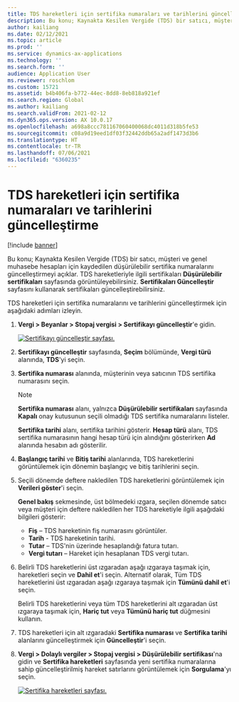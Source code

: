 ```yaml
---
title: TDS hareketleri için sertifika numaraları ve tarihlerini güncelleştirme
description: Bu konu; Kaynakta Kesilen Vergide (TDS) bir satıcı, müşteri ve genel muhasebe hesapları için kaydedilen düşürülebilir sertifika numaralarını güncelleştirmeyi açıklar.
author: kailiang
ms.date: 02/12/2021
ms.topic: article
ms.prod: ''
ms.service: dynamics-ax-applications
ms.technology: ''
ms.search.form: ''
audience: Application User
ms.reviewer: roschlom
ms.custom: 15721
ms.assetid: b4b406fa-b772-44ec-8dd8-8eb818a921ef
ms.search.region: Global
ms.author: kailiang
ms.search.validFrom: 2021-02-12
ms.dyn365.ops.version: AX 10.0.17
ms.openlocfilehash: a698a8ccc781167060400068dc4011d318b5fe53
ms.sourcegitcommit: c08a9d19eed1df03f32442ddb65a2adf1473d3b6
ms.translationtype: HT
ms.contentlocale: tr-TR
ms.lasthandoff: 07/06/2021
ms.locfileid: "6360235"
---
```

# <a name="update-certificate-numbers-and-dates-for-tds-transactions"></a>TDS hareketleri için sertifika numaraları ve tarihlerini güncelleştirme

[!include [banner](../includes/banner.md)]

Bu konu; Kaynakta Kesilen Vergide (TDS) bir satıcı, müşteri ve genel muhasebe hesapları için kaydedilen düşürülebilir sertifika numaralarını güncelleştirmeyi açıklar. TDS hareketleriyle ilgili sertifikaları **Düşürülebilir sertifikaları** sayfasında görüntüleyebilirsiniz. **Sertifikaları Güncelleştir** sayfasını kullanarak sertifikaları güncelleştirebilirsiniz.

TDS hareketleri için sertifika numaralarını ve tarihlerini güncelleştirmek için aşağıdaki adımları izleyin.

1. **Vergi \> Beyanlar \> Stopaj vergisi \> Sertifikayı güncelleştir**'e gidin.

    [![Sertifikayı güncelleştir sayfası.](./media/apac-ind-TDS-45.png)](./media/apac-ind-TDS-45.png)

2. **Sertifikayı güncelleştir** sayfasında, **Seçim** bölümünde, **Vergi türü** alanında, **TDS**'yi seçin.
3. **Sertifika numarası** alanında, müşterinin veya satıcının TDS sertifika numarasını seçin.

    > [!NOTE]
    > **Sertifika numarası** alanı, yalnızca **Düşürülebilir sertifikaları** sayfasında **Kapalı** onay kutusunun seçili olmadığı TDS sertifika numaralarını listeler.

    **Sertifika tarihi** alanı, sertifika tarihini gösterir. **Hesap türü** alanı, TDS sertifika numarasının hangi hesap türü için alındığını gösterirken **Ad** alanında hesabın adı gösterilir.

5. **Başlangıç tarihi** ve **Bitiş tarihi** alanlarında, TDS hareketlerini görüntülemek için dönemin başlangıç ve bitiş tarihlerini seçin.
6. Seçili dönemde deftere nakledilen TDS hareketlerini görüntülemek için **Verileri göster**'i seçin.

    **Genel bakış** sekmesinde, üst bölmedeki ızgara, seçilen dönemde satıcı veya müşteri için deftere nakledilen her TDS hareketiyle ilgili aşağıdaki bilgileri gösterir:

    - **Fiş** – TDS hareketinin fiş numarasını görüntüler.
    - **Tarih** - TDS hareketinin tarihi.
    - **Tutar** – TDS'nin üzerinde hesaplandığı fatura tutarı.
    - **Vergi tutarı** – Hareket için hesaplanan TDS vergi tutarı.

7. Belirli TDS hareketlerini üst ızgaradan aşağı ızgaraya taşımak için, hareketleri seçin ve **Dahil et**'i seçin. Alternatif olarak, Tüm TDS hareketlerini üst ızgaradan aşağı ızgaraya taşımak için **Tümünü dahil et**'i seçin.

    Belirli TDS hareketlerini veya tüm TDS hareketlerini alt ızgaradan üst ızgaraya taşımak için, **Hariç tut** veya **Tümünü hariç tut** düğmesini kullanın.

8. TDS hareketleri için alt ızgaradaki **Sertifika numarası** ve **Sertifika tarihi** alanlarını güncelleştirmek için **Güncelleştir**'i seçin.
10. **Vergi \> Dolaylı vergiler \> Stopaj vergisi \> Düşürülebilir sertifikası**'na gidin ve **Sertifika hareketleri** sayfasında yeni sertifika numaralarına sahip güncelleştirilmiş hareket satırlarını görüntülemek için **Sorgulama**'yı seçin.

    [![Sertifika hareketleri sayfası.](./media/apac-ind-TDS-46.png)](./media/apac-ind-TDS-46.png)
